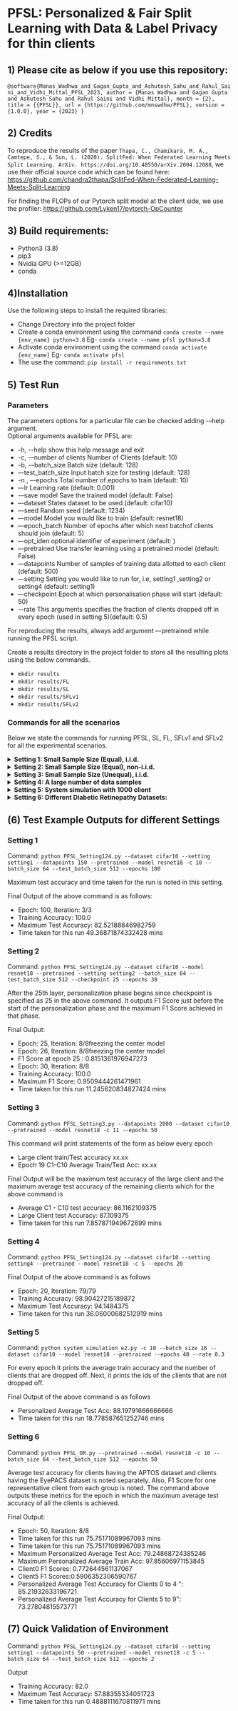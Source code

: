 # PFSL: Personalized & Fair Split Learning with Data & Label Privacy for thin clients

## 1) Please cite as below if you use this repository:
`@software{Manas_Wadhwa_and_Gagan_Gupta_and_Ashutosh_Sahu_and_Rahul_Saini_and_Vidhi_Mittal_PFSL_2023,
author = {Manas Wadhwa and Gagan Gupta and Ashutosh Sahu and Rahul Saini and Vidhi Mittal},
month = {2},
title = {{PFSL}},
url = {https://github.com/mnswdhw/PFSL},
version = {1.0.0},
year = {2023}
}`


## 2) Credits 

To reproduce the results of the paper `Thapa, C., Chamikara, M. A., Camtepe, S., & Sun, L. (2020). SplitFed: When Federated Learning Meets Split Learning. ArXiv. https://doi.org/10.48550/arXiv.2004.12088`, we use their official source code which can be found here: https://github.com/chandra2thapa/SplitFed-When-Federated-Learning-Meets-Split-Learning

For finding the FLOPs of our Pytorch split model at the client side, we use the profiler: https://github.com/Lyken17/pytorch-OpCounter


## 3) Build requirements:
* Python3 (3.8)
* pip3
* Nvidia GPU (>=12GB)
* conda


## 4)Installation
Use the following steps to install the required libraries:
* Change Directory into the project folder
* Create a conda environment using the command 
`conda create --name {env_name} python=3.8`
Eg- `conda create --name pfsl python=3.8`
* Activate conda environment using the command 
`conda activate {env_name}`
Eg- `conda activate pfsl`
* The use the command: `pip install -r requirements.txt`

## 5) Test Run

### Parameters
The parameters options for a particular file can be checked adding -–help argument.
<br/>Optional arguments available for PFSL are:
* -h, --help show this help message and exit
* -c, -–number of clients Number of Clients (default: 10)
* -b, -–batch_size Batch size (default: 128)
* –-test_batch_size Input batch size for testing (default: 128)
* -n , –-epochs Total number of epochs to train (default: 10)
* –-lr Learning rate (default: 0.001)
* -–save model Save the trained model (default: False)
* –-dataset States dataset to be used (default: cifar10)
* –-seed Random seed (default: 1234)
* –-model Model you would like to train (default: resnet18)
* –-epoch_batch Number of epochs after which next batchof clients should join (default: 5)
* –-opt_iden optional identifier of experiment (default: )
* –-pretrained Use transfer learning using a pretrained model (default: False)
* –-datapoints Number of samples of training data allotted to each client (default: 500)
* –-setting Setting you would like to run for, i.e, setting1 ,setting2 or setting4 (default: setting1)
* –-checkpoint Epoch at which personalisation phase will start (default: 50)
* --rate This arguments specifies the fraction of clients dropped off in every epoch (used in setting 5)(default: 0.5)

For reproducing the results, always add argument –-pretrained while running the PFSL script. 

Create a results directory in the project folder to store all the resulting plots using the below commands.
* `mkdir results`
* `mkdir results/FL`
* `mkdir results/SL`
* `mkdir results/SFLv1`
* `mkdir results/SFLv2`

### Commands for all the scenarios

Below we state the commands for running PFSL, SL, FL, SFLv1 and SFLv2 for all the experimental scenarios.

<details> <summary><b>Setting 1: Small Sample Size (Equal), i.i.d.</b></summary>
<p> In this scenario, each client has a very small number of labelled data points ranging from 50 to 500, and all these samples are distributed identically across clients. There is no class imbalance in training data of each client. To run all the algorithms for setting 1 argument –-setting setting1 and –-datapoints [number of sample per client] has to be added. 
Rest of the arguments can be selected as per choice. Numberof data samples can be chosen from 50, 150, 250, 350 and 500 to reproduce the results. When total data sample size was
50, batch size was chosen to be 32 and for other data samples
greater than 50 batch size was kept at 64. Test batch size was
always taken to be 512. For data sample 150, command are
given below.

* `python PFSL_Setting124.py --dataset cifar10 --setting setting1 --datapoints 150 --pretrained --model resnet18 -c 10 --batch_size 64 --test_batch_size 512 --epochs 100`
* `python FL.py --dataset cifar10 --setting setting1 --datapoints 150 -c 10 --batch_size 64 --test_batch_size 512 --epochs 100`
* `python SL.py --dataset cifar10 --setting setting1 --datapoints 150 -c 10 --batch_size 64 --test_batch_size 512 --epochs 100`
* `python SFLv1.py --dataset cifar10 --setting setting1 --datapoints 150 -c 10 --batch_size 64 --test_batch_size 512 --epochs 100`
* `python SFLv2.py --dataset cifar10 --setting setting1 --datapoints 150 -c 10 --batch_size 64 --test_batch_size 512 --epochs 100`

</p></details>



<details><summary><b>Setting 2: Small Sample Size (Equal), non-i.i.d.</b></summary>
<p>In this setting, we model a situation where every client has more labelled data points from a subset of classes (prominent
classes) and less from the remaining classes. We chose to experiment with heavy label imbalance and diversity. Sample size is small and each client has equal number of training samples. To run all the algorithms for setting 2 argument --setting setting2 has to be added. For PFSL, to enable personalisation phase
from xth epoch, argument --checkpoint [x] has to be added.
Rest of the arguments can be selected as per choice.

* `python PFSL_Setting124.py --dataset cifar10 --model resnet18 --pretrained --setting setting2 --batch_size 64 --test_batch_size 512 --checkpoint 25 --epochs 30`
* `python FL.py --dataset cifar10 --setting setting2 -c 10 --batch_size 64 --test_batch_size 512 --epochs 100`
* `python SL.py --dataset cifar10 --setting setting2 -c 10 --batch_size 64 --test_batch_size 512 --epochs 100`
* `python SFLv1.py --dataset cifar10 --setting setting2 -c 10 --batch_size 64 --test_batch_size 512 --epochs 100`
* `python SFLv2.py --dataset cifar10 --setting setting2 -c 10 --batch_size 64 --test_batch_size 512 --epochs 100`


  
</p>
</details>
  
<details><summary><b>Setting 3: Small Sample Size (Unequal), i.i.d.</b></summary>
<p> In this settingwe consider we there 11 clients where the Large client has 2000 labelled data points
while the other ten small clients have 150 labelled data points,
each distributed identically. The class distributions
among all the clients are the same. For evaluation purposes,
we consider a test set having 2000 data points with an identical
distribution of classes as the train set. 

To reproduce Table IV of the paper, run setting 1 with
datapoints as 150 as illustrated above. To reproduce Table V
of the paper follow the below commands. In all the commands argument --datapoints that denotes the number of datapoints of the large client has to be added.In our case it was 2000.

* `python PFSL_Setting3.py --datapoints 2000 --dataset cifar10 --pretrained --model resnet18 -c 11 --epochs 50`
* `python SFLv1_Setting3.py --datapoints 2000 --dataset cifar10_setting3 -c 11 --epochs 100`
* `python SFLv2_Setting3.py --datapoints 2000 --dataset cifar10_setting3 -c 11 --epochs 100`
* `python FL_Setting3.py --datapoints 2000 --dataset cifar10_setting3 -c 11 --epochs 100`
* `python SL_Setting3.py --datapoints 2000 --dataset cifar10_setting3 -c 11 --epochs 100`
  
 </p>
 </details>


<details>
 <summary><b>Setting 4: A large number of data samples</b></summary>
<p> Here, all clients have large number of samples. This experiment was done with three different image classification datasets:
MNIST, FMNIST, and CIFAR-10. To run all the algorithms for setting 4 argument --setting setting4 has
to be added. Rest of the arguments can be selected as per choice. Dataset argument has 3 options: cifar10, mnist and fmnist.

* `python PFSL_Setting124.py --dataset cifar10 --setting setting4 --pretrained --model resnet18 -c 5 --epochs 20`
* `python FL.py --dataset cifar10 --setting setting4 -c 5 --epochs 20`
* `python SL.py --dataset cifar10 --setting setting4 -c 5 --epochs 20`
* `python SFLv1.py --dataset cifar10 --setting setting4 -c 5 --epochs 20`
* `python SFLv2.py --dataset cifar10 --setting setting4 -c 5 --epochs 20` 
</p>
</details>


<details>
 <summary><b> Setting 5: System simulation with 1000 client</b></summary>
<p> In this setting we try to simulate an environment with 1000 clients. Each client stays in the system only for 1 round which lasts only 1 epoch.
Thus, we evaluate our system for the worst possible scenario when every client cannot stay in the system for long and can only afford to make a minimal effort to participate. We assume that each client has 50 labeled data points sampled randomly but unique to the client. Within each round, we
simulate a dropout, where clients begin training but are not able to complete the weight averaging. We keep the dropout probability at 50%. 


Use the following command to reproduce the results: Here rate argument specifies the dropoff rate which is the numberof clients that will be dropped randomly in every epoch

* `python system_simulation_e2.py -c 10 --batch_size 16 --dataset cifar10 --model resnet18 --pretrained --epochs 100 --rate 0.3`

</p>
</details>
  
             
     


<details>
 <summary><b>Setting 6: Different Diabetic Retinopathy Datasets:</b></summary>
<p> This experiment describes the realistic scenario when healthcare centers have different sets of raw patient data for the
same disease. We have used two datasets EyePACS and APTOS whose references are given below.


<b> Dataset Sources:</b>
* Source of Dataset 1, https://www.kaggle.com/competitions/aptos2019-blindness-detection/data
* Source of Dataset 2, https://www.kaggle.com/datasets/mariaherrerot/eyepacspreprocess

To preprocess the dataset download and store the unzipped files in data/eye dataset1 folder and data/eye dataset2 folder.
For this create directories using the command:
* `mkdir data/eye_dataset1`
* `mkdir data/eye_dataset2`
<br/>
  
  
The directory structure of data is as follows:
* `data/eye_dataset1/train_images`
* `data/eye_dataset1/test_images`
* `data/eye_dataset1/test.csv`
* `data/eye_dataset1/train.csv`
* `data/eye_dataset2/eyepacs_preprocess/eyepacs_preprocess/`
* `data/eye_dataset2/trainLabels.csv`

Once verify the path of the unzipped folders in the load data function of preprocess_eye_dataset_1.py and preprocess_eye_dataset_2.py files.

For Data preprocessing, run the commands mentioned below
for both the datasets <br/>
`python utils/preprocess_eye_dataset_1.py`  <br/>
`python utils/preprocess_eye_dataset 2.py`

* `python PFSL_DR.py --pretrained --model resnet18 -c 10 --batch_size 64 --test_batch_size 512 --epochs 50`
* `python FL_DR.py -c 10 --batch_size 64 --test_batch_size 512 --epochs 50`
* `python SL_DR.py --batch_size 64 --test_batch_size 512 --epochs 50`
* `python SFLv1_DR.py --batch_size 64 --test_batch_size 512 --epochs 50`
* `python SFLv2_DR.py --batch_size 64 --test_batch_size 512 --epochs 50`
</p>
</details>


## (6) Test Example Outputs for different Settings

### Setting 1

Command: `python PFSL_Setting124.py --dataset cifar10 --setting setting1 --datapoints 150 --pretrained --model resnet18 -c 10 --batch_size 64 --test_batch_size 512 --epochs 100`

Maximum test accuracy and time taken for the run is noted in this setting. 

Final Output of the above command is as follows: <br/>
* Epoch: 100, Iteration: 3/3
* Training Accuracy:  100.0
* Maximum Test Accuracy:  82.52188846982759
* Time taken for this run 49.36871874332428 mins

### Setting 2

Command: `python PFSL_Setting124.py --dataset cifar10 --model resnet18 --pretrained --setting setting2 --batch_size 64 --test_batch_size 512 --checkpoint 25 --epochs 30`

After the 25th layer, personalization phase begins since checkpoint is specified as 25 in the above command. It outputs F1 Score just before the start of the personalization phase and the maximum F1 Score achieved in that phase. 

Final Output: <br/>
* Epoch: 25, Iteration: 8/8freezing the center model
* Epoch: 26, Iteration: 8/8freezing the center model
* F1 Score at epoch  25  :  0.8151361976947273
* Epoch: 30, Iteration: 8/8
* Training Accuracy:  100.0
* Maximum F1 Score:  0.9509444261471961
* Time taken for this run 11.245620834827424 mins


### Setting 3

Command: `python PFSL_Setting3.py --datapoints 2000 --dataset cifar10 --pretrained --model resnet18 -c 11 --epochs 50`
<br/>

This command will print statements of the form as below every epoch<br/>
* Large client train/Test accuracy xx.xx
* Epoch 19 C1-C10 Average Train/Test Acc: xx.xx

Final Output will be the maximum test accuracy of the large client and the maximum average test accuracy of the remaining clients which for the above command is <br/>
* Average C1 - C10 test accuracy:  86.1162109375
* Large Client test Accuracy:  87.109375
* Time taken for this run 7.857871949672699 mins


### Setting 4

Command: `python PFSL_Setting124.py --dataset cifar10 --setting setting4 --pretrained --model resnet18 -c 5 --epochs 20`
<br/>

Final Output of the above command is as follows <br/>
* Epoch: 20, Iteration: 79/79
* Training Accuracy:  98.90427215189872
* Maximum Test Accuracy:  94.1484375
* Time taken for this run 36.06000682512919 mins

### Setting 5

Command: `python system_simulation_e2.py -c 10 --batch_size 16 --dataset cifar10 --model resnet18 --pretrained --epochs 40 --rate 0.3`

For every epoch it prints the average train accuracy and the number of clients that are dropped off. Next, it prints the ids of the clients that are not dropped off. 


Final Output of the above command is as follows <br/>
* Personalized Average Test Acc: 88.19791666666666
* Time taken for this run 18.778587651252746 mins 




### Setting 6

Command: `python PFSL_DR.py --pretrained --model resnet18 -c 10 --batch_size 64 --test_batch_size 512 --epochs 50`

Average test accuracy for clients having the APTOS dataset and clients having the EyePACS dataset is noted separately. Also, F1 Score for one representative client from each group is noted. The command above outputs these metrics for the epoch in which the maximum average test accuracy of all the clients is achieved. 

Final Output: <br/>
* Epoch: 50, Iteration: 8/8
* Time taken for this run 75.75171089967093 mins
* Time taken for this run 75.75171089967093 mins
* Maximum Personalized Average Test Acc: 79.24868724385246  
* Maximum Personalized Average Train Acc: 97.85606971153845  
* Client0 F1 Scores: 0.772644561137067
* Client5 F1 Scores:0.5906352306590767
* Personalized Average Test Accuracy for Clients 0 to 4 ": 85.21932633196721
* Personalized Average Test Accuracy for Clients 5 to 9": 73.27804815573771




## (7) Quick Validation of Environment 

Command: `python PFSL_Setting124.py --dataset cifar10 --setting setting1 --datapoints 50 --pretrained --model resnet18 -c 5 --batch_size 64 --test_batch_size 512 --epochs 2`

Output <br/>

* Training Accuracy:  82.0
* Maximum Test Accuracy:  57.88355334051723
* Time taken for this run 0.4888111670811971 mins 












